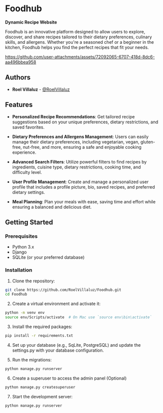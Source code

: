 # **Foodhub**

**Dynamic Recipe Website**

Foodhub is an innovative platform designed to allow users to explore, discover, and share recipes tailored to their dietary preferences, culinary skills, and allergens. Whether you're a seasoned chef or a beginner in the kitchen, Foodhub helps you find the perfect recipes that fit your needs.

https://github.com/user-attachments/assets/72092065-6707-418d-8dc6-aa496bbea958


## Authors

- **Roel Villaluz** - [@RoelVillaluz](https://github.com/RoelVillaluz)

## Features

- **Personalized Recipe Recommendations**: Get tailored recipe suggestions based on your unique preferences, dietary restrictions, and saved favorites.
  
- **Dietary Preferences and Allergens Management**: Users can easily manage their dietary preferences, including vegetarian, vegan, gluten-free, nut-free, and more, ensuring a safe and enjoyable cooking experience.
  
- **Advanced Search Filters**: Utilize powerful filters to find recipes by ingredients, cuisine type, dietary restrictions, cooking time, and difficulty level.
  
- **User Profile Management**: Create and manage a personalized user profile that includes a profile picture, bio, saved recipes, and preferred dietary settings.
  
- **Meal Planning**: Plan your meals with ease, saving time and effort while ensuring a balanced and delicious diet.

## Getting Started

### Prerequisites

- Python 3.x
- Django
- SQLite (or your preferred database)

### Installation

1. Clone the repository:

 ```bash
 git clone https://github.com/RoelVillaluz/Foodhub.git
 cd Foodhub
  ```
 
2. Create a virtual environment and activate it:

  ```bash
 python -m venv env
 source env/Scripts/activate  # On Mac use `source env\bin\activate`
  ```


3. Install the required packages:
  ```bash
  pip install -r requirements.txt
  ```

4. Set up your database (e.g., SqLite, PostgreSQL) and update the settings.py with your database configuration.


5. Run the migrations:
  ```bash
  python manage.py runserver
  ```

6. Create a superuser to access the admin panel (Optional)
  ```bash
  python manage.py createsuperuser
  ```

7. Start the development server:
  ```bash
  python manage.py runserver
  ```

